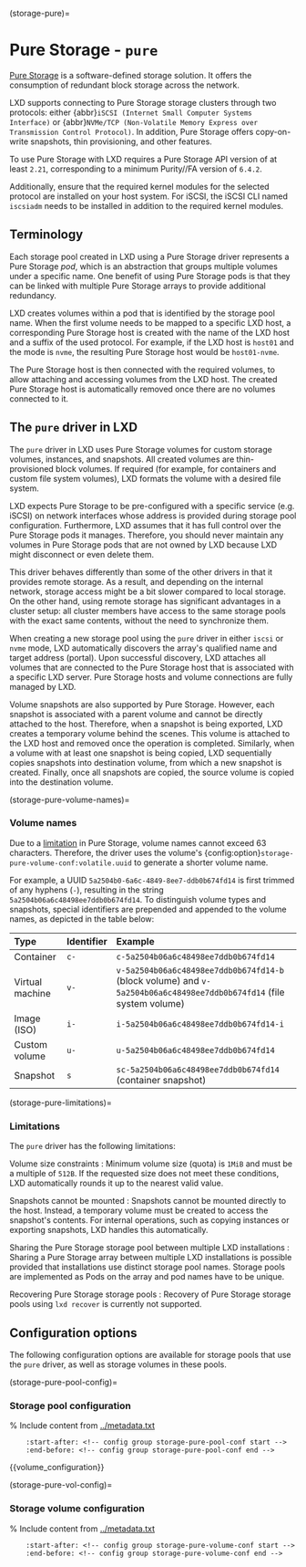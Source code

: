 (storage-pure)=
# Pure Storage - `pure`

[Pure Storage](https://www.purestorage.com/) is a software-defined storage solution. It offers the consumption of redundant block storage across the network.

LXD supports connecting to Pure Storage storage clusters through two protocols: either {abbr}`iSCSI (Internet Small Computer Systems Interface)` or {abbr}`NVMe/TCP (Non-Volatile Memory Express over Transmission Control Protocol)`.
In addition, Pure Storage offers copy-on-write snapshots, thin provisioning, and other features.

To use Pure Storage with LXD requires a Pure Storage API version of at least `2.21`, corresponding to a minimum Purity//FA version of `6.4.2`.

Additionally, ensure that the required kernel modules for the selected protocol are installed on your host system.
For iSCSI, the iSCSI CLI named `iscsiadm` needs to be installed in addition to the required kernel modules.

## Terminology

Each storage pool created in LXD using a Pure Storage driver represents a Pure Storage *pod*, which is an abstraction that groups multiple volumes under a specific name.
One benefit of using Pure Storage pods is that they can be linked with multiple Pure Storage arrays to provide additional redundancy.

LXD creates volumes within a pod that is identified by the storage pool name.
When the first volume needs to be mapped to a specific LXD host, a corresponding Pure Storage host is created with the name of the LXD host and a suffix of the used protocol.
For example, if the LXD host is `host01` and the mode is `nvme`, the resulting Pure Storage host would be `host01-nvme`.

The Pure Storage host is then connected with the required volumes, to allow attaching and accessing volumes from the LXD host.
The created Pure Storage host is automatically removed once there are no volumes connected to it.

## The `pure` driver in LXD

The `pure` driver in LXD uses Pure Storage volumes for custom storage volumes, instances, and snapshots.
All created volumes are thin-provisioned block volumes. If required (for example, for containers and custom file system volumes), LXD formats the volume with a desired file system.

LXD expects Pure Storage to be pre-configured with a specific service (e.g. iSCSI) on network interfaces whose address is provided during storage pool configuration.
Furthermore, LXD assumes that it has full control over the Pure Storage pods it manages.
Therefore, you should never maintain any volumes in Pure Storage pods that are not owned by LXD because LXD might disconnect or even delete them.

This driver behaves differently than some of the other drivers in that it provides remote storage.
As a result, and depending on the internal network, storage access might be a bit slower compared to local storage.
On the other hand, using remote storage has significant advantages in a cluster setup: all cluster members have access to the same storage pools with the exact same contents, without the need to synchronize them.

When creating a new storage pool using the `pure` driver in either `iscsi` or `nvme` mode, LXD automatically discovers the array's qualified name and target address (portal).
Upon successful discovery, LXD attaches all volumes that are connected to the Pure Storage host that is associated with a specific LXD server.
Pure Storage hosts and volume connections are fully managed by LXD.

Volume snapshots are also supported by Pure Storage. However, each snapshot is associated with a parent volume and cannot be directly attached to the host.
Therefore, when a snapshot is being exported, LXD creates a temporary volume behind the scenes. This volume is attached to the LXD host and removed once the operation is completed.
Similarly, when a volume with at least one snapshot is being copied, LXD sequentially copies snapshots into destination volume, from which a new snapshot is created.
Finally, once all snapshots are copied, the source volume is copied into the destination volume.

(storage-pure-volume-names)=
### Volume names

Due to a [limitation](storage-pure-limitations) in Pure Storage, volume names cannot exceed 63 characters.
Therefore, the driver uses the volume's {config:option}`storage-pure-volume-conf:volatile.uuid` to generate a shorter volume name.

For example, a UUID `5a2504b0-6a6c-4849-8ee7-ddb0b674fd14` is first trimmed of any hyphens (`-`), resulting in the string `5a2504b06a6c48498ee7ddb0b674fd14`.
To distinguish volume types and snapshots, special identifiers are prepended and appended to the volume names, as depicted in the table below:

Type            | Identifier   | Example
:--             | :---         | :----------
Container       | `c-`         | `c-5a2504b06a6c48498ee7ddb0b674fd14`
Virtual machine | `v-`         | `v-5a2504b06a6c48498ee7ddb0b674fd14-b` (block volume) and `v-5a2504b06a6c48498ee7ddb0b674fd14` (file system volume)
Image (ISO)     | `i-`         | `i-5a2504b06a6c48498ee7ddb0b674fd14-i`
Custom volume   | `u-`         | `u-5a2504b06a6c48498ee7ddb0b674fd14`
Snapshot        | `s`          | `sc-5a2504b06a6c48498ee7ddb0b674fd14` (container snapshot)

(storage-pure-limitations)=
### Limitations

The `pure` driver has the following limitations:

Volume size constraints
: Minimum volume size (quota) is `1MiB` and must be a multiple of `512B`. If the requested size does not meet these conditions, LXD automatically rounds it up to the nearest valid value.

Snapshots cannot be mounted
: Snapshots cannot be mounted directly to the host. Instead, a temporary volume must be created to access the snapshot's contents.
  For internal operations, such as copying instances or exporting snapshots, LXD handles this automatically.

Sharing the Pure Storage storage pool between multiple LXD installations
: Sharing a Pure Storage array between multiple LXD installations is possible provided that installations use distinct storage pool names. Storage pools are implemented as Pods on the array and pod names have to be unique.

Recovering Pure Storage storage pools
: Recovery of Pure Storage storage pools using `lxd recover` is currently not supported.

## Configuration options

The following configuration options are available for storage pools that use the `pure` driver, as well as storage volumes in these pools.

(storage-pure-pool-config)=
### Storage pool configuration

% Include content from [../metadata.txt](../metadata.txt)
```{include} ../metadata.txt
    :start-after: <!-- config group storage-pure-pool-conf start -->
    :end-before: <!-- config group storage-pure-pool-conf end -->
```

{{volume_configuration}}

(storage-pure-vol-config)=
### Storage volume configuration

% Include content from [../metadata.txt](../metadata.txt)
```{include} ../metadata.txt
    :start-after: <!-- config group storage-pure-volume-conf start -->
    :end-before: <!-- config group storage-pure-volume-conf end -->
```
